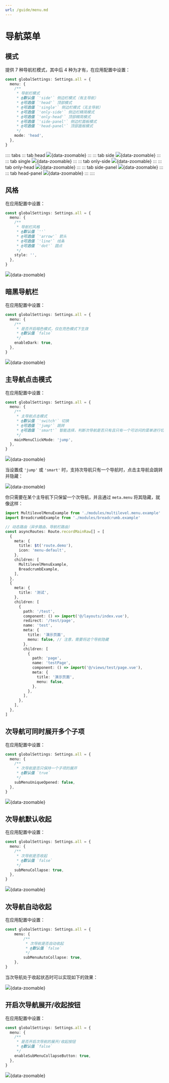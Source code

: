 ```yaml
---
url: /guide/menu.md
---
```

# 导航菜单

## 模式

提供 7 种导航栏模式，其中后 4 种为才有，在应用配置中设置：

```ts {2-14}
const globalSettings: Settings.all = {
  menu: {
    /**
     * 导航栏模式
     * @默认值 `'side'` 侧边栏模式（有主导航）
     * @可选值 `'head'` 顶部模式
     * @可选值 `'single'` 侧边栏模式（无主导航）
     * @可选值 `'only-side'` 侧边栏精简模式
     * @可选值 `'only-head'` 顶部精简模式
     * @可选值 `'side-panel'` 侧边栏面板模式
     * @可选值 `'head-panel'` 顶部面板模式
     */
    mode: 'head',
  },
}
```

:::: tabs
::: tab head
![](/menu-mode-head.png){data-zoomable}
:::
::: tab side
![](/menu-mode-side.png){data-zoomable}
:::
::: tab single
![](/menu-mode-single.png){data-zoomable}
:::
::: tab only-side
![](/menu-mode-only-side.png){data-zoomable}
:::
::: tab only-head
![](/menu-mode-only-head.png){data-zoomable}
:::
::: tab side-panel
![](/menu-mode-side-panel.png){data-zoomable}
:::
::: tab head-panel
![](/menu-mode-head-panel.png){data-zoomable}
:::
::::

## 风格

在应用配置中设置：

```ts {2-11}
const globalSettings: Settings.all = {
  menu: {
    /**
     * 导航栏风格
     * @默认值 `''`
     * @可选值 `'arrow'` 箭头
     * @可选值 `'line'` 线条
     * @可选值 `'dot'` 圆点
     */
    style: '',
  },
}
```

![](/menu-style.png){data-zoomable}

## 暗黑导航栏

在应用配置中设置：

```ts {2-8}
const globalSettings: Settings.all = {
  menu: {
    /**
     * 是否开启暗色模式，仅在亮色模式下生效
     * @默认值 `false`
     */
    enableDark: true,
  },
}
```

![](/menu-dark.png){data-zoomable}

## 主导航点击模式

在应用配置中设置：

```ts {2-10}
const globalSettings: Settings.all = {
  menu: {
    /**
     * 主导航点击模式
     * @默认值 `'switch'` 切换
     * @可选值 `'jump'` 跳转
     * @可选值 `'smart'` 智能选择，判断次导航是否只有且只有一个可访问的菜单进行切换或跳转操作
     */
    mainMenuClickMode: 'jump',
  },
}
```

![](/menu-mainmenuclickmode.gif){data-zoomable}

当设置成 `'jump'` 或 `'smart'` 时，支持次导航只有一个导航时，点击主导航会跳转并隐藏：

![](/menu-mainmenuclickmodeplus.gif){data-zoomable}

你只需要在某个主导航下只保留一个次导航，并且通过 `meta.menu` 将其隐藏，就像这样：

```ts {16-43}
import MultilevelMenuExample from './modules/multilevel.menu.example'
import BreadcrumbExample from './modules/breadcrumb.example'

// 动态路由（异步路由、导航栏路由）
const asyncRoutes: Route.recordMainRaw[] = [
  {
    meta: {
      title: $t('route.demo'),
      icon: 'menu-default',
    },
    children: [
      MultilevelMenuExample,
      BreadcrumbExample,
    ],
  },
  {
    meta: {
      title: '测试',
    },
    children: [
      {
        path: '/test',
        component: () => import('@/layouts/index.vue'),
        redirect: '/test/page',
        name: 'test',
        meta: {
          title: '演示页面',
          menu: false, // 注意，需要将这个导航隐藏
        },
        children: [
          {
            path: 'page',
            name: 'testPage',
            component: () => import('@/views/test/page.vue'),
            meta: {
              title: '演示页面',
              menu: false,
            },
          },
        ],
      },
    ],
  },
]
```

## 次导航可同时展开多个子项

在应用配置中设置：

```ts {2-8}
const globalSettings: Settings.all = {
  menu: {
    /**
     * 次导航是否只保持一个子项的展开
     * @默认值 `true`
     */
    subMenuUniqueOpened: false,
  },
}
```

![](/menu-submenuuniqueopened.gif){data-zoomable}

## 次导航默认收起

在应用配置中设置：

```ts {2-8}
const globalSettings: Settings.all = {
  menu: {
    /**
     * 次导航是否收起
     * @默认值 `false`
     */
    subMenuCollapse: true,
  },
}
```

![](/menu-submenucollapse.png){data-zoomable}

## 次导航自动收起

在应用配置中设置：

```ts {2-8}
const globalSettings: Settings.all = {
    menu: {
        /**
         * 次导航是否自动收起
         * @默认值 `false`
         */
        subMenuAutoCollapse: true,
    },
}
```

当次导航处于收起状态时可以实现如下的效果：

![](/menu-submenuautocollapse.gif){data-zoomable}

## 开启次导航展开/收起按钮

在应用配置中设置：

```ts {2-8}
const globalSettings: Settings.all = {
  menu: {
    /**
     * 是否开启次导航的展开/收起按钮
     * @默认值 `false`
     */
    enableSubMenuCollapseButton: true,
  },
}
```

![](/menu-enablesubmenucollapsebutton.gif){data-zoomable}
